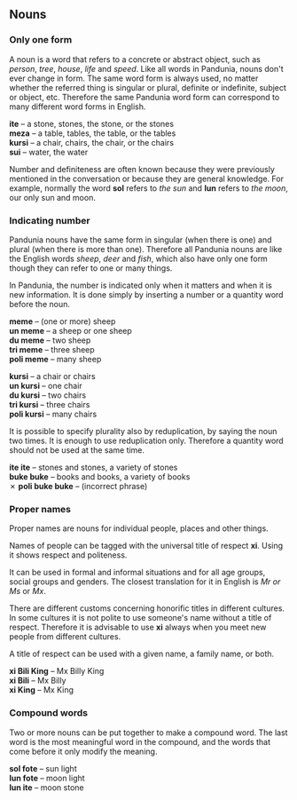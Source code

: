 ## Nouns

### Only one form

A noun is a word that refers to a concrete or abstract object,
such as *person*, *tree*, *house*, *life* and *speed*.
Like all words in Pandunia, nouns don't ever change in form.
The same word form is always used, no matter whether the referred thing is singular or plural, definite or indefinite, subject or object, etc.
Therefore the same Pandunia word form can correspond to many different word forms in English.

**ite**
– a stone, stones, the stone, or the stones  
**meza**
– a table, tables, the table, or the tables  
**kursi**
– a chair, chairs, the chair, or the chairs  
**sui**
– water, the water

Number and definiteness are often known because they were previously mentioned in the conversation or because they are general knowledge.
For example, normally the word **sol** refers to _the sun_ and **lun** refers to _the moon_, our only sun and moon.


### Indicating number

Pandunia nouns have the same form
in singular (when there is one)
and plural (when there is more than one).
Therefore all Pandunia nouns are like the English words
_sheep_, _deer_ and _fish_,
which also have only one form though they can refer to one or many things.

In Pandunia, the number is indicated only when it matters and when it is new information.
It is done simply by inserting a number or a quantity word before the noun.

**meme**
– (one or more) sheep  
**un meme**
– a sheep or one sheep  
**du meme**
– two sheep  
**tri meme**
– three sheep  
**poli meme**
– many sheep

**kursi**
– a chair or chairs  
**un kursi**
– one chair  
**du kursi**
– two chairs  
**tri kursi**
– three chairs  
**poli kursi**
– many chairs

It is possible to specify plurality also by reduplication, by saying the noun two times.
It is enough to use reduplication only.
Therefore a quantity word should not be used at the same time.

**ite ite**
– stones and stones, a variety of stones  
**buke buke**
– books and books, a variety of books  
✗ **poli buke buke**
– (incorrect phrase)

### Proper names

Proper names are nouns for individual people, places and other things.

Names of people can be tagged with the universal title of respect
**xi**.
Using it shows respect and politeness.

It can be used in formal and informal situations and for all age groups, social groups and genders.
The closest translation for it in English is _Mr or Ms_ or _Mx_.

There are different customs concerning honorific titles in different cultures.
In some cultures it is not polite to use someone's name without a title of respect.
Therefore it is advisable to use **xi** always when you meet new people from different cultures.

A title of respect can be used with a given name, a family name, or both.

**xi Bili King**
– Mx Billy King  
**xi Bili**
– Mx Billy  
**xi King**
– Mx King


### Compound words

Two or more nouns can be put together to make a compound word.
The last word is the most meaningful word in the compound,
and the words that come before it only modify the meaning.

**sol fote**
– sun light  
**lun fote**
– moon light  
**lun ite**
– moon stone

